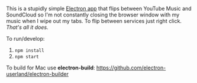 This is a stupidly simple [Electron app](https://electronjs.org/) that flips between YouTube Music and SoundCloud so I'm not constantly closing the browser window with my music when I wipe out my tabs. To flip between services just right click. *That's all it does.*

To run/develop:

1. `npm install`
1. `npm start`

To build for Mac use **electron-build**: https://github.com/electron-userland/electron-builder
